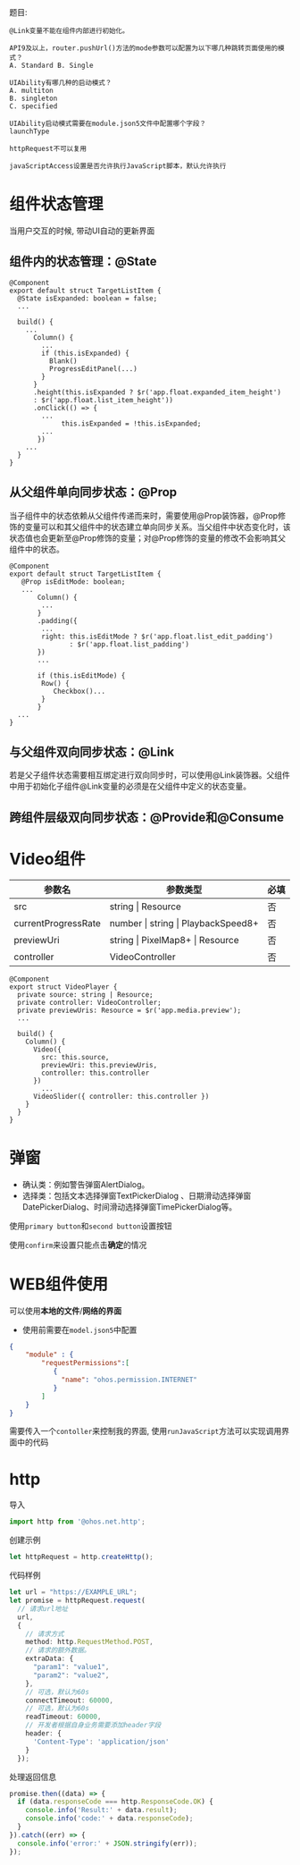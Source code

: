 题目:

```
@Link变量不能在组件内部进行初始化。
```

```
API9及以上，router.pushUrl()方法的mode参数可以配置为以下哪几种跳转页面使用的模式？
A. Standard B. Single
```

```
UIAbility有哪几种的启动模式？
A. multiton
B. singleton
C. specified
```

```
UIAbility启动模式需要在module.json5文件中配置哪个字段？
launchType
```

```
httpRequest不可以复用
```

```
javaScriptAccess设置是否允许执行JavaScript脚本，默认允许执行
```







# 组件状态管理

当用户交互的时候, 带动UI自动的更新界面



## 组件内的状态管理：@State

```
@Component
export default struct TargetListItem {
  @State isExpanded: boolean = false;
  ...

  build() {
    ...
      Column() {
        ...
        if (this.isExpanded) {
          Blank()
          ProgressEditPanel(...)
        }
      }
      .height(this.isExpanded ? $r('app.float.expanded_item_height')                  
      : $r('app.float.list_item_height'))
      .onClick(() => {
        ...
             this.isExpanded = !this.isExpanded;
        ...
       })
    ...
  }
}
```



## 从父组件单向同步状态：@Prop

当子组件中的状态依赖从父组件传递而来时，需要使用@Prop装饰器，@Prop修饰的变量可以和其父组件中的状态建立单向同步关系。当父组件中状态变化时，该状态值也会更新至@Prop修饰的变量；对@Prop修饰的变量的修改不会影响其父组件中的状态。

```
@Component
export default struct TargetListItem {
   @Prop isEditMode: boolean;
   ...
       Column() {
        ...
       }
       .padding({
        ...
        right: this.isEditMode ? $r('app.float.list_edit_padding') 
               : $r('app.float.list_padding')
       })
       ...

       if (this.isEditMode) {
        Row() {
           Checkbox()...
        }
       }
  ...
}
```



## 与父组件双向同步状态：@Link

若是父子组件状态需要相互绑定进行双向同步时，可以使用@Link装饰器。父组件中用于初始化子组件@Link变量的必须是在父组件中定义的状态变量。



## 跨组件层级双向同步状态：@Provide和@Consume



# Video组件

| 参数名              | 参数类型                            | 必填 |
| ------------------- | ----------------------------------- | ---- |
| src                 | string \| Resource                  | 否   |
| currentProgressRate | number \| string \| PlaybackSpeed8+ | 否   |
| previewUri          | string \| PixelMap8+ \| Resource    | 否   |
| controller          | VideoController                     | 否   |

```
@Component
export struct VideoPlayer {
  private source: string | Resource;
  private controller: VideoController;
  private previewUris: Resource = $r('app.media.preview');
  ...

  build() {
    Column() {
      Video({
        src: this.source,
        previewUri: this.previewUris,
        controller: this.controller
      })
        ...
      VideoSlider({ controller: this.controller })
    }
  }
}
```



# 弹窗

- 确认类：例如警告弹窗AlertDialog。
- 选择类：包括文本选择弹窗TextPickerDialog 、日期滑动选择弹窗DatePickerDialog、时间滑动选择弹窗TimePickerDialog等。



使用`primary button`和`second button`设置按钮

使用`confirm`来设置只能点击**确定**的情况



# WEB组件使用

可以使用**本地的文件**/**网络的界面**

* 使用前需要在`model.json5`中配置

```json
{
    "module" : {
        "requestPermissions":[
           {
             "name": "ohos.permission.INTERNET"
           }
        ]
    }
}
```





需要传入一个`contoller`来控制我的界面, 使用`runJavaScript`方法可以实现调用界面中的代码



# http

导入
```ts
import http from '@ohos.net.http';
```

创建示例

```ts
let httpRequest = http.createHttp();
```

代码样例

```ts
let url = "https://EXAMPLE_URL";
let promise = httpRequest.request(
  // 请求url地址
  url,
  {
    // 请求方式
    method: http.RequestMethod.POST,
    // 请求的额外数据。
    extraData: {
      "param1": "value1",
      "param2": "value2",
    },
    // 可选，默认为60s
    connectTimeout: 60000,
    // 可选，默认为60s
    readTimeout: 60000,
    // 开发者根据自身业务需要添加header字段
    header: {
      'Content-Type': 'application/json'
    }
  });
```

处理返回信息

```ts
promise.then((data) => { 
  if (data.responseCode === http.ResponseCode.OK) {
    console.info('Result:' + data.result);
    console.info('code:' + data.responseCode);
  }
}).catch((err) => {
  console.info('error:' + JSON.stringify(err));
});
```

